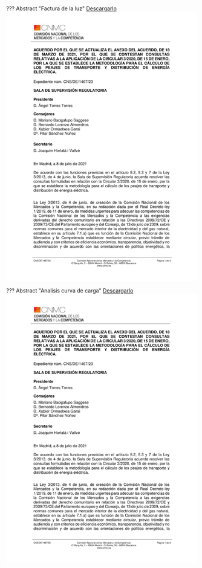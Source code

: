 
#
??? Abstract "Factura de la luz"
    <object data='/pdf/3596445_36.pdf' width="100%" height="1200px">
      <a class="btn btn-warning" href="" role="button">
        Descargarlo
        <img src="/pdf/3596445_36.pdf" style=" width: 100%; height: 500;" /></a>
    </object>


??? Abstract "Analisis curva de carga"
    <object data='/pdf/3596445_36.pdf' width="100%" height="1200px">
      <a class="btn btn-warning" href="" role="button">
        Descargarlo
        <img src="/pdf/3596445_36.pdf" style=" width: 100%; height: 500;" /></a>
    </object>


